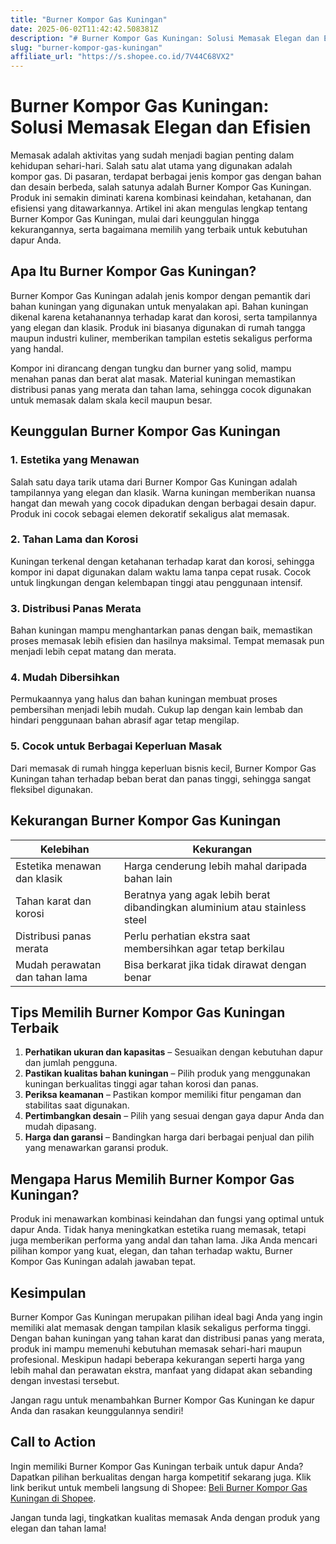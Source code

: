 ```yaml
---
title: "Burner Kompor Gas Kuningan"
date: 2025-06-02T11:42:42.508381Z
description: "# Burner Kompor Gas Kuningan: Solusi Memasak Elegan dan Efisien..."
slug: "burner-kompor-gas-kuningan"
affiliate_url: "https://s.shopee.co.id/7V44C68VX2"
---
```

# Burner Kompor Gas Kuningan: Solusi Memasak Elegan dan Efisien

Memasak adalah aktivitas yang sudah menjadi bagian penting dalam kehidupan sehari-hari. Salah satu alat utama yang digunakan adalah kompor gas. Di pasaran, terdapat berbagai jenis kompor gas dengan bahan dan desain berbeda, salah satunya adalah Burner Kompor Gas Kuningan. Produk ini semakin diminati karena kombinasi keindahan, ketahanan, dan efisiensi yang ditawarkannya. Artikel ini akan mengulas lengkap tentang Burner Kompor Gas Kuningan, mulai dari keunggulan hingga kekurangannya, serta bagaimana memilih yang terbaik untuk kebutuhan dapur Anda.

## Apa Itu Burner Kompor Gas Kuningan?

Burner Kompor Gas Kuningan adalah jenis kompor dengan pemantik dari bahan kuningan yang digunakan untuk menyalakan api. Bahan kuningan dikenal karena ketahanannya terhadap karat dan korosi, serta tampilannya yang elegan dan klasik. Produk ini biasanya digunakan di rumah tangga maupun industri kuliner, memberikan tampilan estetis sekaligus performa yang handal.

Kompor ini dirancang dengan tungku dan burner yang solid, mampu menahan panas dan berat alat masak. Material kuningan memastikan distribusi panas yang merata dan tahan lama, sehingga cocok digunakan untuk memasak dalam skala kecil maupun besar.

## Keunggulan Burner Kompor Gas Kuningan

### 1. Estetika yang Menawan

Salah satu daya tarik utama dari Burner Kompor Gas Kuningan adalah tampilannya yang elegan dan klasik. Warna kuningan memberikan nuansa hangat dan mewah yang cocok dipadukan dengan berbagai desain dapur. Produk ini cocok sebagai elemen dekoratif sekaligus alat memasak.

### 2. Tahan Lama dan Korosi

Kuningan terkenal dengan ketahanan terhadap karat dan korosi, sehingga kompor ini dapat digunakan dalam waktu lama tanpa cepat rusak. Cocok untuk lingkungan dengan kelembapan tinggi atau penggunaan intensif.

### 3. Distribusi Panas Merata

Bahan kuningan mampu menghantarkan panas dengan baik, memastikan proses memasak lebih efisien dan hasilnya maksimal. Tempat memasak pun menjadi lebih cepat matang dan merata.

### 4. Mudah Dibersihkan

Permukaannya yang halus dan bahan kuningan membuat proses pembersihan menjadi lebih mudah. Cukup lap dengan kain lembab dan hindari penggunaan bahan abrasif agar tetap mengilap.

### 5. Cocok untuk Berbagai Keperluan Masak

Dari memasak di rumah hingga keperluan bisnis kecil, Burner Kompor Gas Kuningan tahan terhadap beban berat dan panas tinggi, sehingga sangat fleksibel digunakan.

## Kekurangan Burner Kompor Gas Kuningan

| Kelebihan | Kekurangan |
| ---------- |--------------|
| Estetika menawan dan klasik | Harga cenderung lebih mahal daripada bahan lain |
| Tahan karat dan korosi | Beratnya yang agak lebih berat dibandingkan aluminium atau stainless steel |
| Distribusi panas merata | Perlu perhatian ekstra saat membersihkan agar tetap berkilau |
| Mudah perawatan dan tahan lama | Bisa berkarat jika tidak dirawat dengan benar |

## Tips Memilih Burner Kompor Gas Kuningan Terbaik

1. **Perhatikan ukuran dan kapasitas** – Sesuaikan dengan kebutuhan dapur dan jumlah pengguna.
2. **Pastikan kualitas bahan kuningan** – Pilih produk yang menggunakan kuningan berkualitas tinggi agar tahan korosi dan panas.
3. **Periksa keamanan** – Pastikan kompor memiliki fitur pengaman dan stabilitas saat digunakan.
4. **Pertimbangkan desain** – Pilih yang sesuai dengan gaya dapur Anda dan mudah dipasang.
5. **Harga dan garansi** – Bandingkan harga dari berbagai penjual dan pilih yang menawarkan garansi produk.

## Mengapa Harus Memilih Burner Kompor Gas Kuningan?

Produk ini menawarkan kombinasi keindahan dan fungsi yang optimal untuk dapur Anda. Tidak hanya meningkatkan estetika ruang memasak, tetapi juga memberikan performa yang andal dan tahan lama. Jika Anda mencari pilihan kompor yang kuat, elegan, dan tahan terhadap waktu, Burner Kompor Gas Kuningan adalah jawaban tepat.

## Kesimpulan

Burner Kompor Gas Kuningan merupakan pilihan ideal bagi Anda yang ingin memiliki alat memasak dengan tampilan klasik sekaligus performa tinggi. Dengan bahan kuningan yang tahan karat dan distribusi panas yang merata, produk ini mampu memenuhi kebutuhan memasak sehari-hari maupun profesional. Meskipun hadapi beberapa kekurangan seperti harga yang lebih mahal dan perawatan ekstra, manfaat yang didapat akan sebanding dengan investasi tersebut.

Jangan ragu untuk menambahkan Burner Kompor Gas Kuningan ke dapur Anda dan rasakan keunggulannya sendiri!

## Call to Action

Ingin memiliki Burner Kompor Gas Kuningan terbaik untuk dapur Anda? Dapatkan pilihan berkualitas dengan harga kompetitif sekarang juga. Klik link berikut untuk membeli langsung di Shopee: [Beli Burner Kompor Gas Kuningan di Shopee](https://s.shopee.co.id/7V44C68VX2).

Jangan tunda lagi, tingkatkan kualitas memasak Anda dengan produk yang elegan dan tahan lama!